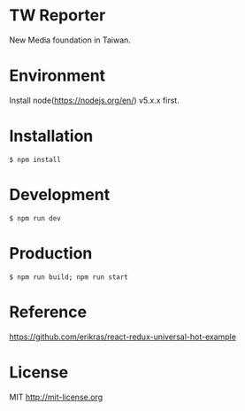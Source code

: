 # TW Reporter
New Media foundation in Taiwan.

# Environment
  Install node(https://nodejs.org/en/) v5.x.x first.
  

# Installation
    $ npm install

# Development
    $ npm run dev
  
# Production
    $ npm run build; npm run start

# Reference
https://github.com/erikras/react-redux-universal-hot-example

# License

MIT http://mit-license.org
